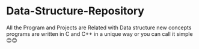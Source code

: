 # Data-Structure-Repository
All the Program and Projects are Related with Data structure new concepts 
programs are written in C and C++ in a unique way or you can call it simple😊😊

